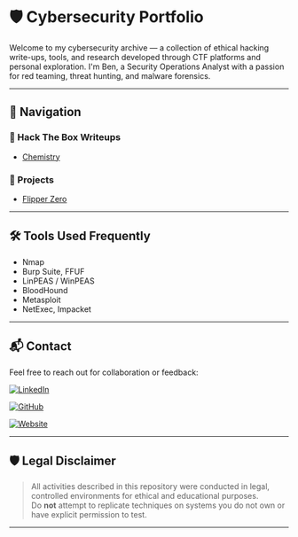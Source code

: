 # 🛡️ Cybersecurity Portfolio

Welcome to my cybersecurity archive — a collection of ethical hacking write-ups, tools, and research developed through CTF platforms and personal exploration. I'm Ben, a Security Operations Analyst with a passion for red teaming, threat hunting, and malware forensics.

---

## 🧭 Navigation

### 🧪 Hack The Box Writeups
- [Chemistry](HackTheBox/Chemistry.md)

### 🧰 Projects
- [Flipper Zero](Projects/FlipperZero.md)

---

## 🛠️ Tools Used Frequently

- Nmap
- Burp Suite, FFUF
- LinPEAS / WinPEAS
- BloodHound
- Metasploit
- NetExec, Impacket

---

## 📬 Contact

Feel free to reach out for collaboration or feedback:

[![LinkedIn](https://img.shields.io/badge/LinkedIn-0077B5?style=flat&logo=linkedin&logoColor=white)](https://www.linkedin.com/in/benjamin-rada-298b2a230)

[![GitHub](https://img.shields.io/badge/GitHub-181717?style=flat&logo=github&logoColor=white)](https://github.com/nothin-special)

[![Website](https://img.shields.io/badge/Website-000000?style=flat&logo=About.me&logoColor=white)](https://nothin-special.github.io)

---

## 🛡️ Legal Disclaimer

> All activities described in this repository were conducted in legal, controlled environments for ethical and educational purposes.  
> Do **not** attempt to replicate techniques on systems you do not own or have explicit permission to test.

---







